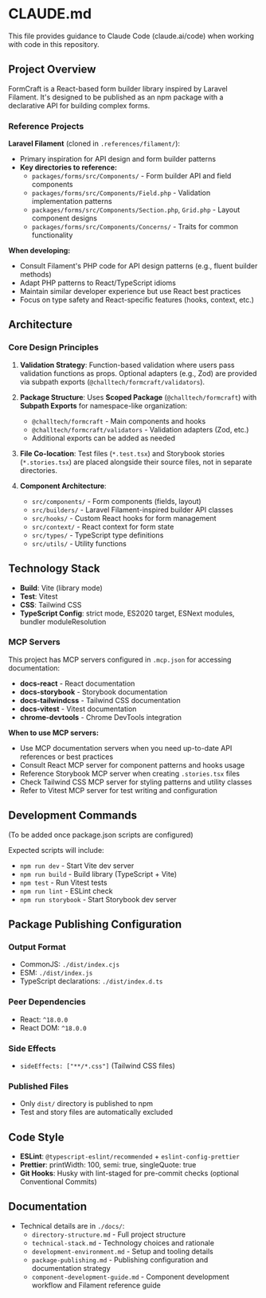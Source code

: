 # CLAUDE.md

This file provides guidance to Claude Code (claude.ai/code) when working with code in this repository.

## Project Overview

FormCraft is a React-based form builder library inspired by Laravel Filament. It's designed to be published as an npm package with a declarative API for building complex forms.

### Reference Projects

**Laravel Filament** (cloned in `.references/filament/`):
- Primary inspiration for API design and form builder patterns
- **Key directories to reference:**
  - `packages/forms/src/Components/` - Form builder API and field components
  - `packages/forms/src/Components/Field.php` - Validation implementation patterns
  - `packages/forms/src/Components/Section.php`, `Grid.php` - Layout component designs
  - `packages/forms/src/Components/Concerns/` - Traits for common functionality

**When developing:**
- Consult Filament's PHP code for API design patterns (e.g., fluent builder methods)
- Adapt PHP patterns to React/TypeScript idioms
- Maintain similar developer experience but use React best practices
- Focus on type safety and React-specific features (hooks, context, etc.)

## Architecture

### Core Design Principles

1. **Validation Strategy**: Function-based validation where users pass validation functions as props. Optional adapters (e.g., Zod) are provided via subpath exports (`@challtech/formcraft/validators`).

2. **Package Structure**: Uses **Scoped Package** (`@challtech/formcraft`) with **Subpath Exports** for namespace-like organization:
   - `@challtech/formcraft` - Main components and hooks
   - `@challtech/formcraft/validators` - Validation adapters (Zod, etc.)
   - Additional exports can be added as needed

3. **File Co-location**: Test files (`*.test.tsx`) and Storybook stories (`*.stories.tsx`) are placed alongside their source files, not in separate directories.

4. **Component Architecture**:
   - `src/components/` - Form components (fields, layout)
   - `src/builders/` - Laravel Filament-inspired builder API classes
   - `src/hooks/` - Custom React hooks for form management
   - `src/context/` - React context for form state
   - `src/types/` - TypeScript type definitions
   - `src/utils/` - Utility functions

## Technology Stack

- **Build**: Vite (library mode)
- **Test**: Vitest
- **CSS**: Tailwind CSS
- **TypeScript Config**: strict mode, ES2020 target, ESNext modules, bundler moduleResolution

### MCP Servers

This project has MCP servers configured in `.mcp.json` for accessing documentation:

- **docs-react** - React documentation
- **docs-storybook** - Storybook documentation
- **docs-tailwindcss** - Tailwind CSS documentation
- **docs-vitest** - Vitest documentation
- **chrome-devtools** - Chrome DevTools integration

**When to use MCP servers:**
- Use MCP documentation servers when you need up-to-date API references or best practices
- Consult React MCP server for component patterns and hooks usage
- Reference Storybook MCP server when creating `.stories.tsx` files
- Check Tailwind CSS MCP server for styling patterns and utility classes
- Refer to Vitest MCP server for test writing and configuration

## Development Commands

(To be added once package.json scripts are configured)

Expected scripts will include:
- `npm run dev` - Start Vite dev server
- `npm run build` - Build library (TypeScript + Vite)
- `npm test` - Run Vitest tests
- `npm run lint` - ESLint check
- `npm run storybook` - Start Storybook dev server

## Package Publishing Configuration

### Output Format
- CommonJS: `./dist/index.cjs`
- ESM: `./dist/index.js`
- TypeScript declarations: `./dist/index.d.ts`

### Peer Dependencies
- React: `^18.0.0`
- React DOM: `^18.0.0`

### Side Effects
- `sideEffects: ["**/*.css"]` (Tailwind CSS files)

### Published Files
- Only `dist/` directory is published to npm
- Test and story files are automatically excluded

## Code Style

- **ESLint**: `@typescript-eslint/recommended` + `eslint-config-prettier`
- **Prettier**: printWidth: 100, semi: true, singleQuote: true
- **Git Hooks**: Husky with lint-staged for pre-commit checks (optional Conventional Commits)

## Documentation

- Technical details are in `./docs/`:
  - `directory-structure.md` - Full project structure
  - `technical-stack.md` - Technology choices and rationale
  - `development-environment.md` - Setup and tooling details
  - `package-publishing.md` - Publishing configuration and documentation strategy
  - `component-development-guide.md` - Component development workflow and Filament reference guide
